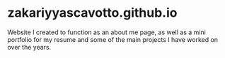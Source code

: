 # zakariyyascavotto.github.io
Website I created to function as an about me page, as well as a mini portfolio for my resume and some of the main projects I have worked on over the years.
